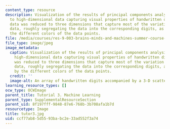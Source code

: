 ```yaml
---
content_type: resource
description: Visualization of the results of principal components analysis applied
  to high-dimensional data capturing visual properties of handwritten digits. The
  data was reduced to three dimensions that capture most of the variation in the original
  data, roughly segregating the data into the corresponding digits, as portrayed by
  the different colors of the data points.
file: /media/courses/res-9-003-brains-minds-and-machines-summer-course-summer-2015/ccf77ab85d5593babc2e33ad552f3a74_tutor3.jpg
file_type: image/jpeg
image_metadata:
  caption: Visualization of the results of principal components analysis applied to
    high-dimensional data capturing visual properties of handwritten digits. The data
    was reduced to three dimensions that capture most of the variation in the original
    data, roughly segregating the data into the corresponding digits, as portrayed
    by the different colors of the data points.
  credit: ''
  image-alt: An array of handwritten digits accompanied by a 3-D scatter plot.
learning_resource_types: []
ocw_type: OCWImage
parent_title: Tutorial 3. Machine Learning
parent_type: SupplementalResourceSection
parent_uid: 8f197fff-9848-87e6-768b-3b708afa1b7d
resourcetype: Image
title: tutor3.jpg
uid: ccf77ab8-5d55-93ba-bc2e-33ad552f3a74
---
```

